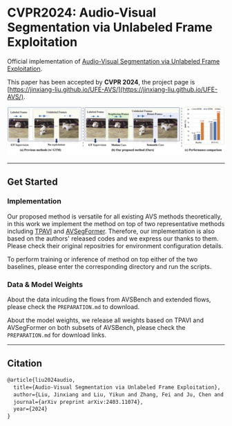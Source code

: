 # CVPR2024: Audio-Visual Segmentation via Unlabeled Frame Exploitation

Official implementation of  [Audio-Visual Segmentation via Unlabeled Frame Exploitation](https://arxiv.org/abs/2403.11074).

This paper has been accepted by **CVPR 2024**, the project page is [https://jinxiang-liu.github.io/UFE-AVS/](https://jinxiang-liu.github.io/UFE-AVS/).

![](assets/teaser.png)

***********

## Get Started

### Implementation
Our proposed method is versatile for all existing AVS methods theoretically, in this work we implement the method on top of two representative methods including [TPAVI](https://github.com/OpenNLPLab/AVSBench) and [AVSegFormer](https://github.com/vvvb-github/AVSegFormer). 
Therefore, our implementation is also based on the authors' released codes and we express our thanks to them.
Please check their original repositries for environment configuration details.

To perform training or inference of method on top either of the two baselines, please enter the corresponding directory and run the scripts.



### Data & Model Weights
About the data inlcuding the flows from AVSBench and extended flows, please check the `PREPARATION.md` to download.

About the model weights, we release all weights based on TPAVI and AVSegFormer on both subsets of AVSBench, please check the `PREPARATION.md` for download links.



***********
## Citation
```txt
@article{liu2024audio,
  title={Audio-Visual Segmentation via Unlabeled Frame Exploitation},
  author={Liu, Jinxiang and Liu, Yikun and Zhang, Fei and Ju, Chen and Zhang, Ya and Wang, Yanfeng},
  journal={arXiv preprint arXiv:2403.11074},
  year={2024}
}
```
